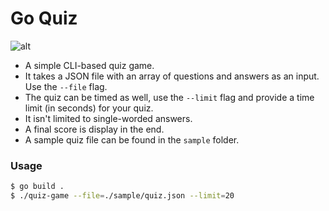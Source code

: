 # Go Quiz

![alt](https://freepngimg.com/thumb/hat/107810-hat-sorting-potter-harry-png-free-photo.png)

- A simple CLI-based quiz game.
- It takes a JSON file with an array of questions and answers as an input. Use the `--file` flag.
- The quiz can be timed as well, use the `--limit` flag and provide a time limit (in seconds) for your quiz.
- It isn't limited to single-worded answers.
- A final score is display in the end.
- A sample quiz file can be found in the `sample` folder.

### Usage

```bash
$ go build .
$ ./quiz-game --file=./sample/quiz.json --limit=20
```
